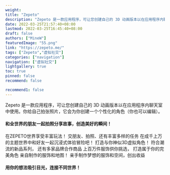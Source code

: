 ```yaml
---
weight: 
title: "Zepeto"
description: "Zepeto 是一款应用程序，可让您创建自己的 3D 动画版本以在应用程序内聊天室中使用。你给自己拍张照片，它会为你创建一个个性化的角色（你也可以编辑）。您可以在“Zepeto 街”上“遇见”其他 Zepeto 角色、玩游戏并与其他 Zepeto 角色合影。"
date: 2022-03-25T21:57:40+08:00
lastmod: 2022-03-25T16:45:40+08:00
draft: false
authors: ["MineW"]
featuredImage: "55.png"
link: "https://zepeto.me/"
tags: ["Zepeto","虚拟社交"]
categories: ["navigation"]
navigation: ["虚拟社交"]
lightgallery: true
toc: true
pinned: false
recommend: false

recommend1: false
---
```

Zepeto 是一款应用程序，可让您创建自己的 3D 动画版本以在应用程序内聊天室中使用。你给自己拍张照片，它会为你创建一个个性化的角色（你也可以编辑）。
#### 和全世界的朋友一起拍照分享故事，创造美好的瞬间！
在ZEPETO世界享受丰富玩法！
交朋友、拍照、还有丰富多样的任务
在成千上万的主题世界中和好友一起沉浸式体验冒险吧！
打造与你神似3D虚拟角色！
符合潮流的新品系列，
还有多家品牌合作商品
上百万件服饰供你挑选，
打造属于你的完美角色
亲自制作的服饰和地图！
亲手制作梦想的服饰和空间，创出收益

#### 用你的想法吸引目光，连接不同世界！
